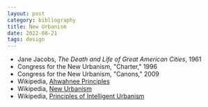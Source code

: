 ```yaml
---
layout: post
category: bibliography
title: New Urbanism
date: 2022-08-21
tags: design
---
```


* Jane Jacobs, *The Death and Life of Great American Cities*, 1961
* Congress for the New Urbanism, "Charter," 1996
* Congress for the New Urbanism, "Canons," 2009
* Wikipedia, [Ahwahnee Principles](https://en.wikipedia.org/wiki/Ahwahnee_Principles)
* Wikipedia, [New Urbanism](https://en.wikipedia.org/wiki/New_Urbanism)
* Wikipedia, [Principles of Intelligent Urbanism](https://en.wikipedia.org/wiki/Principles_of_intelligent_urbanism)

